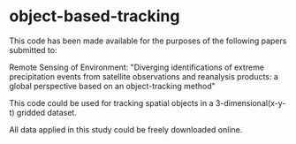 # object-based-tracking

This code has been made available for the purposes of the following papers submitted to:

Remote Sensing of Environment: "Diverging identifications of extreme precipitation events from satellite observations and reanalysis products: a global perspective based on an object-tracking method"

This code could be used for tracking spatial objects in a 3-dimensional(x-y-t) gridded dataset.

All data applied in this study could be freely downloaded online.

